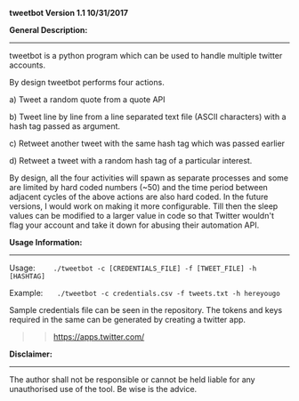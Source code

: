 **tweetbot Version 1.1 10/31/2017**

**General Description:**
____________________

tweetbot is a python program which can be used to handle multiple twitter accounts. 

By design tweetbot performs four actions.

  a) Tweet a random quote from a quote API
  
  b) Tweet line by line from a line separated text file (ASCII characters) 
     with a hash tag passed as argument.
     
  c) Retweet another tweet with the same hash tag which was passed earlier
  
  d) Retweet a tweet with a random hash tag of a particular interest.
  
By design,  all the four activities will spawn as separate processes and 
some are limited by hard coded numbers (~50) and the time period between 
adjacent cycles of the above actions are also hard coded.  In the future 
versions,   I would  work on making it more configurable.  Till then the 
sleep values can be modified to a larger value in  code so that  Twitter 
wouldn't flag your account and take it down for abusing their automation
API.
  
**Usage Information:**
__________________

Usage:
`    ./tweetbot -c [CREDENTIALS_FILE] -f [TWEET_FILE] -h [HASHTAG]`

Example:
`    ./tweetbot -c credentials.csv -f tweets.txt -h hereyougo `
    
Sample credentials file can be seen in the repository.  The tokens and 
keys required in the same can be  generated by creating a twitter app.
>> https://apps.twitter.com/

**Disclaimer:**
___________
The author shall not be responsible or cannot be held liable for any 
unauthorised use of the tool. Be wise is the advice.
